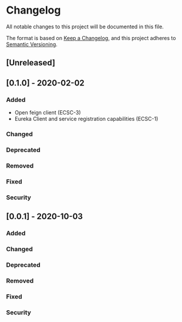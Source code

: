 # Changelog
All notable changes to this project will be documented in this file.

The format is based on [Keep a Changelog](https://keepachangelog.com/en/1.0.0/),
and this project adheres to [Semantic Versioning](https://semver.org/spec/v2.0.0.html).

## [Unreleased]

## [0.1.0] - 2020-02-02
### Added
* Open feign client (ECSC-3)
* Eureka Client and service registration capabilities (ECSC-1)
### Changed
### Deprecated
### Removed
### Fixed
### Security

## [0.0.1] - 2020-10-03
### Added
### Changed
### Deprecated
### Removed
### Fixed
### Security
